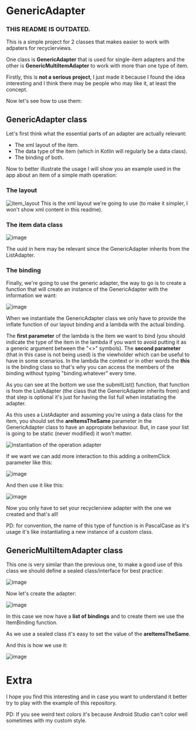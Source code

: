 # GenericAdapter

### THIS README IS OUTDATED.


This is a simple project for 2 classes that makes easier to work with adpaters for recyclerviews.

One class is **GenericAdapter** that is used for single-item adapters and the other is **GenericMultiItemAdapter** to work with more than one type of item.

Firstly, this is **not a serious project**, I just made it because I found the idea interesting and I think there may be people who may like it, at least the concept.

Now let's see how to use them:

## GenericAdapter  class

Let's first think what the essential parts of an adapter are actually relevant:
- The xml layout of the item.
- The data type of the item (which in Kotlin will regularly be a data class).
- The binding of both.

Now to better illustrate the usage I will show you an example used in the app about an item of a simple math operation:

###  The layout
![item_layout](https://user-images.githubusercontent.com/86477169/213011000-de3a436c-2efa-4376-8755-1c6ad792d12d.PNG)
This is the xml layout we're going to use (to make it simpler, I won't show xml content in this readme).

### The item data class
![image](https://user-images.githubusercontent.com/86477169/218253563-8502eed6-a415-4365-bea6-45996addf399.png)

The uuid in here may be relevant since the GenericAdapter inherits from the ListAdapter.

### The binding
Finally, we're going to use the generic adapter, the way to go is to create a function that will create an instance of the GenericAdapter with the information we want:

![image](https://user-images.githubusercontent.com/86477169/218253729-9c4d6421-2799-4748-a1c3-9bc531846877.png)


When we instantiate the GenericAdapter class we only have to provide the inflate function of our layout binding and a lambda with the actual binding.

The **first parameter** of the lambda is the item we want to bind (you should indicate the type of the item in the lambda if you want to avoid putting it as a generic argument between the "<>" symbols).
The **second parameter** (that in this case is not being used) is the viewholder which can be useful to have in some scenarios.
In the lambda the context or in other words the **this** is the binding class so that's why you can access the members of the binding without typing "binding.whatever" every time.

As you can see at the bottom we use the submitList() function, that function is from the ListAdapter (the class that the GenericAdapter inherits from) and that step is optional it's just for having the list full when instatiating the adapter.

As this uses a ListAdapter and assuming you're using a data class for the item, you should set the **areItemsTheSame** parameter in the GenericAdapter class to have an appropiate behaviour.
But, in case your list is going to be static (never modified) it won't matter.

![instantiation of the operation adapter](https://user-images.githubusercontent.com/86477169/213016492-ad71ff06-613d-46c8-9e59-aae0c08042f1.PNG)

If we want we can add more interaction to this adding a onItemClick parameter like this:

![image](https://user-images.githubusercontent.com/86477169/218253832-49c087fb-e9e6-47a7-9ccb-9e0fb06bd5ec.png)

And then use it like this:

![image](https://user-images.githubusercontent.com/86477169/218253959-55be0b75-d2e3-4c57-bcc2-ece213eee0e7.png)

Now you only have to set your recyclerview adapter with the one we created and that's all!

PD: for convention, the name of this type of function is in PascalCase as it's usage it's like instantiating a new instance of a custom class.

## GenericMultiItemAdapter  class

This one is very similar than the previous one, to make a good use of this class we should define a sealed class/interface for best practice:

![image](https://user-images.githubusercontent.com/86477169/218254258-aa34545b-4cdd-49c1-8124-4d8267f5dc01.png)

Now let's create the adapter:

![image](https://user-images.githubusercontent.com/86477169/218254497-6d0051bf-1620-4265-ac84-05783fec18b4.png)

In this case we now have a **list of bindings** and to create them we use the ItemBinding function.

As we use a sealed class it's easy to set the value of the **areItemsTheSame**.

And this is how we use it:

![image](https://user-images.githubusercontent.com/86477169/218254383-6e2f4b00-1ab5-4666-95b4-9f323771950c.png)


# Extra
I hope you find this interesting and in case you want to understand it better try to play with the example of this repository.

PD: If you see weird text colors it's because Android Studio can't color well sometimes with my custom style.
